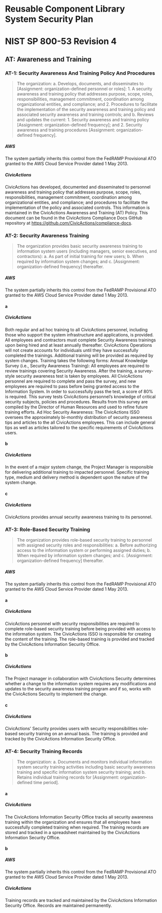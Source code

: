 # Reusable Component Library System Security Plan

# NIST SP 800-53 Revision 4

## AT: Awareness and Training

### AT-1: Security Awareness And Training Policy And Procedures

> The organization:
>   a.  Develops, documents, and disseminates to [Assignment: organization-defined
> personnel or roles]:
>     1.  A security awareness and training policy that addresses purpose, scope,
> roles, responsibilities, management commitment, coordination among organizational entities, and compliance; and
>     2.  Procedures to facilitate the implementation of the security awareness
> and training policy and associated security awareness and training controls; and
>   b.  Reviews and updates the current:
>     1.  Security awareness and training policy [Assignment: organization-defined
> frequency]; and
>     2.  Security awareness and training procedures [Assignment: organization-defined
> frequency].

##### AWS

The system partially inherits this control from the FedRAMP Provisional ATO granted to the AWS Cloud Service Provider dated 1 May 2013.


##### CivicActions

CivicActions has developed, documented and disseminated to personnel awareness and training policy that addresses purpose, scope, roles, responsibilities, management commitment, coordination among organizational entities, and compliance; and procedures to facilitate the implementation of the policy and associated controls. This information is maintained in the CivicActions Awareness and Training (AT) Policy. This document can be found in the CivicActions Compliance Docs GitHub repository at <https://github.com/CivicActions/compliance-docs>.


### AT-2: Security Awareness Training

> The organization provides basic security awareness training to information system users (including managers, senior executives, and contractors):
>   a.  As part of initial training for new users;
>   b.  When required by information system changes; and
>   c.  [Assignment: organization-defined frequency] thereafter.

##### AWS

The system partially inherits this control from the FedRAMP Provisional ATO granted to the AWS Cloud Service Provider dated 1 May 2013.


#### a

##### CivicActions

Both regular and ad hoc training to all CivicActions personnel, including those who support the system infrastructure and applications, is provided. All employees and contractors must complete Security Awareness trainings upon being hired and at least annually thereafter. CivicActions Operations will not create accounts for individuals until they have successfully completed the trainings. Additional training will be provided as required by system changes. Training takes the following forms:
Annual Knowledge Survey (i.e., Security Awareness Training): All employees are required to review trainings covering Security Awareness. After the training, a survey-style security awareness test is taken by employees. All CivicActions personnel are required to complete and pass the survey, and new employees are required to pass before being granted access to the Information System. In order to successfully pass the test, a score of 80% is required. This survey tests CivicActions personnel’s knowledge of critical security subjects, policies and procedures. Results from this survey are compiled by the Director of Human Resources and used to refine future training efforts.
Ad Hoc Security Awareness: The CivicActions ISSO oversees the approximately bi-monthly distribution of security awareness tips and articles to the all CivicActions employees. This can include general tips as well as articles tailored to the specific requirements of CivicActions users.


#### b

##### CivicActions

In the event of a major system change, the Project Manager is responsible for delivering additional training to impacted personnel. Specific training type, medium and delivery method is dependent upon the nature of the system change.


#### c

##### CivicActions

CivicActions provides annual security awareness training to its personnel.


### AT-3: Role-Based Security Training

> The organization provides role-based security training to personnel with assigned security roles and responsibilities:
>   a.  Before authorizing access to the information system or performing assigned
> duties;
>   b.  When required by information system changes; and
>   c.  [Assignment: organization-defined frequency] thereafter.

##### AWS

The system partially inherits this control from the FedRAMP Provisional ATO granted to the AWS Cloud Service Provider dated 1 May 2013.


#### a

##### CivicActions

CivicActions personnel with security responsibilities are required to complete role-based security training before being provided with access to the information system. The CivicActions ISSO is responsible for creating the content of the training. The role-based training is provided and tracked by the CivicActions Information Security Office.


#### b

##### CivicActions

The Project manager in collaboration with CivicActions Security determines whether a change to the information system requires any modifications and updates to the security awareness training program and if so, works with the CivicActions Security to implement the change.


#### c

##### CivicActions

CivicActions' Security provides users with security responsibilities role-based security training on an annual basis. The training is provided and tracked by the CivicActions Information Security Office.


### AT-4: Security Training Records

> The organization:
>   a.  Documents and monitors individual information system security training activities
> including basic security awareness training and specific information system security training; and
>   b.  Retains individual training records for [Assignment: organization-defined
> time period].

#### a

##### CivicActions

The CivicActions Information Security Office tracks all security awareness training within the organization and ensures that all employees have successfully completed training when required. The training records are stored and tracked in a spreadsheet maintained by the CivicActions Information Security Office.


#### b

##### AWS

The system partially inherits this control from the FedRAMP Provisional ATO granted to the AWS Cloud Service Provider dated 1 May 2013.


##### CivicActions

Training records are tracked and maintained by the CivicActions Information Security Office. Records are maintained permanently.



